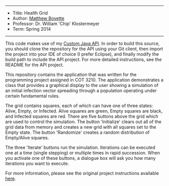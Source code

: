 *******************************************************************

* Title:     Health Grid
* Author:    [Matthew Boyette](mailto:Dyndrilliac@gmail.com)
* Professor: Dr. William 'Chip' Klostermeyer
* Term:      Spring 2014

*******************************************************************

This code makes use of my [Custom Java API](https://github.com/Dyndrilliac/java-custom-api). In order to build this source, you should clone the repository for the API using your Git client, then import the project into your IDE of choice (I prefer Eclipse), and finally modify the build path to include the API project. For more detailed instructions, see the README for the API project.

This repository contains the application that was written for the programming project assigned in COT 3210. The application demonstrates a class that provides a graphical display to the user showing a simulation of an initial infection vector spreading through a population operating under certain fundamental rules.

The grid contains squares, each of which can have one of three states: Alive, Empty, or Infected. Alive squares are green, Empty squares are black, and Infected squares are red. There are five buttons above the grid which are used to control the simulation. The button 'Initialize' clears out all of the grid data from memory and creates a new grid with all squares set to the Empty state. The button 'Randomize' creates a random distribution of Empty/Alive squares.

The three 'Iterate' buttons run the simulation. Iterations can be executed one at a time (single stepping) or multiple times in rapid succession. When you activate one of these buttons, a dialogue box will ask you how many iterations you want to execute.

For more information, please see the original project instructions available [here](http://www.unf.edu/~wkloster/3210/prog.txt).